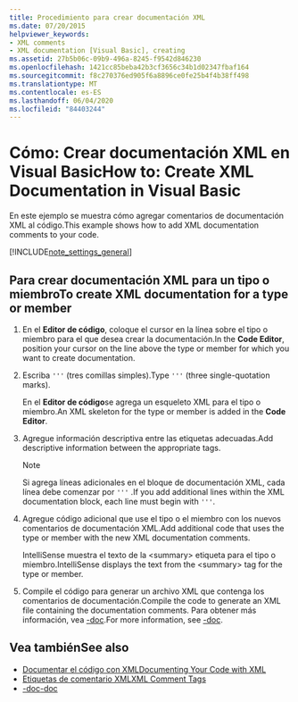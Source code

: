 ```yaml
---
title: Procedimiento para crear documentación XML
ms.date: 07/20/2015
helpviewer_keywords:
- XML comments
- XML documentation [Visual Basic], creating
ms.assetid: 27b5b06c-09b9-496a-8245-f9542d846230
ms.openlocfilehash: 1421cc85beba42b3cf3656c34b1d02347fbaf164
ms.sourcegitcommit: f8c270376ed905f6a8896ce0fe25b4f4b38ff498
ms.translationtype: MT
ms.contentlocale: es-ES
ms.lasthandoff: 06/04/2020
ms.locfileid: "84403244"
---
```

# <a name="how-to-create-xml-documentation-in-visual-basic"></a><span data-ttu-id="c4972-102">Cómo: Crear documentación XML en Visual Basic</span><span class="sxs-lookup"><span data-stu-id="c4972-102">How to: Create XML Documentation in Visual Basic</span></span>

<span data-ttu-id="c4972-103">En este ejemplo se muestra cómo agregar comentarios de documentación XML al código.</span><span class="sxs-lookup"><span data-stu-id="c4972-103">This example shows how to add XML documentation comments to your code.</span></span>

[!INCLUDE[note_settings_general](~/includes/note-settings-general-md.md)]

## <a name="to-create-xml-documentation-for-a-type-or-member"></a><span data-ttu-id="c4972-104">Para crear documentación XML para un tipo o miembro</span><span class="sxs-lookup"><span data-stu-id="c4972-104">To create XML documentation for a type or member</span></span>

1. <span data-ttu-id="c4972-105">En el **Editor de código**, coloque el cursor en la línea sobre el tipo o miembro para el que desea crear la documentación.</span><span class="sxs-lookup"><span data-stu-id="c4972-105">In the **Code Editor**, position your cursor on the line above the type or member for which you want to create documentation.</span></span>

2. <span data-ttu-id="c4972-106">Escriba `'''` (tres comillas simples).</span><span class="sxs-lookup"><span data-stu-id="c4972-106">Type `'''` (three single-quotation marks).</span></span>

    <span data-ttu-id="c4972-107">En el **Editor de código**se agrega un esqueleto XML para el tipo o miembro.</span><span class="sxs-lookup"><span data-stu-id="c4972-107">An XML skeleton for the type or member is added in the **Code Editor**.</span></span>

3. <span data-ttu-id="c4972-108">Agregue información descriptiva entre las etiquetas adecuadas.</span><span class="sxs-lookup"><span data-stu-id="c4972-108">Add descriptive information between the appropriate tags.</span></span>

    > [!NOTE]
    > <span data-ttu-id="c4972-109">Si agrega líneas adicionales en el bloque de documentación XML, cada línea debe comenzar por `'''` .</span><span class="sxs-lookup"><span data-stu-id="c4972-109">If you add additional lines within the XML documentation block, each line must begin with `'''`.</span></span>

4. <span data-ttu-id="c4972-110">Agregue código adicional que use el tipo o el miembro con los nuevos comentarios de documentación XML.</span><span class="sxs-lookup"><span data-stu-id="c4972-110">Add additional code that uses the type or member with the new XML documentation comments.</span></span>

    <span data-ttu-id="c4972-111">IntelliSense muestra el texto de la \<summary> etiqueta para el tipo o miembro.</span><span class="sxs-lookup"><span data-stu-id="c4972-111">IntelliSense displays the text from the \<summary> tag for the type or member.</span></span>

5. <span data-ttu-id="c4972-112">Compile el código para generar un archivo XML que contenga los comentarios de documentación.</span><span class="sxs-lookup"><span data-stu-id="c4972-112">Compile the code to generate an XML file containing the documentation comments.</span></span> <span data-ttu-id="c4972-113">Para obtener más información, vea [-doc](../../reference/command-line-compiler/doc.md).</span><span class="sxs-lookup"><span data-stu-id="c4972-113">For more information, see [-doc](../../reference/command-line-compiler/doc.md).</span></span>

## <a name="see-also"></a><span data-ttu-id="c4972-114">Vea también</span><span class="sxs-lookup"><span data-stu-id="c4972-114">See also</span></span>

- [<span data-ttu-id="c4972-115">Documentar el código con XML</span><span class="sxs-lookup"><span data-stu-id="c4972-115">Documenting Your Code with XML</span></span>](documenting-your-code-with-xml.md)
- [<span data-ttu-id="c4972-116">Etiquetas de comentario XML</span><span class="sxs-lookup"><span data-stu-id="c4972-116">XML Comment Tags</span></span>](../../language-reference/xmldoc/index.md)
- [<span data-ttu-id="c4972-117">-doc</span><span class="sxs-lookup"><span data-stu-id="c4972-117">-doc</span></span>](../../reference/command-line-compiler/doc.md)
